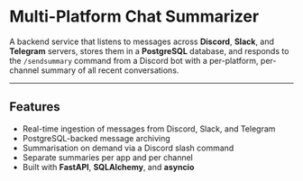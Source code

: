 # Multi-Platform Chat Summarizer

A backend service that listens to messages across **Discord**, **Slack**, and **Telegram** servers, stores them in a **PostgreSQL** database, and responds to the `/sendsummary` command from a Discord bot with a per-platform, per-channel summary of all recent conversations.

---

## Features

- Real-time ingestion of messages from Discord, Slack, and Telegram
- PostgreSQL-backed message archiving
- Summarisation on demand via a Discord slash command
- Separate summaries per app and per channel
- Built with **FastAPI**, **SQLAlchemy**, and **asyncio**
